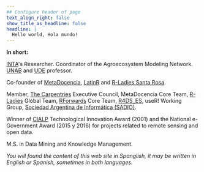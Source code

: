 ```yaml
---
## Configure header of page
text_align_right: false
show_title_as_headline: false
headline: |
  Hello world, Hola mundo! 
---
```


<!-- this is a subheadline -->
__In short:__ 

[INTA](https://www.argentina.gob.ar/inta)'s Researcher. Coordinator of the Agroecosystem Modeling Network. [UNAB](https://www.unab.edu.ar/) and [UDE](https://www.fca-ude.edu.uy/) professor.

Co-founder of [MetaDocencia](https://www.metadocencia.org/), [LatinR](https://latin-r.com/) and [R-Ladies Santa Rosa](https://www.meetup.com/es/rladies-santa-rosa/).

Member, [The Carpentries](https://carpentries.org/) Executive Council, MetaDocencia Core Team, [R-Ladies](https://rladies.org/) Global Team, [RForwards](https://forwards.github.io/) Core Team, [R4DS_ES](https://github.com/cienciadedatos), useR! Working Group, [Sociedad Argentina de Informática (SADIO)](https://www.sadio.org.ar/).

Winner of [CIALP](http://cialp.com.ar/) Technological Innovation Award (2001) and the National e-Government Award (2015 y 2016) for projects related to remote sensing and open data.  

M.S. in Data Mining and Knowledge Management.

_You will found the content of this web site in Spanglish, it may be written in English or Spanish, sometimes in both languages._

